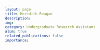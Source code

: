 ```yaml
---
layout: page
title: Meredith Reagan
description: 
img: 
category: Undergraduate Research Assistant
alum: true
related_publications: false
importance:
---
```



